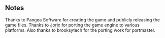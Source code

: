 ## Notes

Thanks to Pangea Software for creating the game and publicly releasing the game files. Thanks to [Jorio](https://github.com/jorio/MightyMike) for porting the game engine to various platforms.  Also thanks to brooksytech for the porting work for portmaster.

